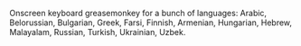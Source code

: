 Onscreen keyboard greasemonkey for a bunch of languages:
Arabic, Belorussian, Bulgarian, Greek, Farsi, Finnish, Armenian, Hungarian, Hebrew, Malayalam, Russian, Turkish, Ukrainian, Uzbek.